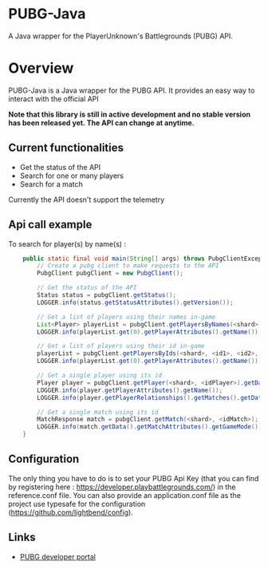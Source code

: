 # PUBG-Java
A Java wrapper for the PlayerUnknown's Battlegrounds (PUBG) API.

# Overview
PUBG-Java is a Java wrapper for the PUBG API. It provides an easy way to interact with the official API

**Note that this library is still in active development and no stable version has been released yet. The API can change at anytime.**

## Current functionalities
- Get the status of the API
- Search for one or many players
- Search for a match

Currently the API doesn't support the telemetry

## Api call example
To search for player(s) by name(s) :
```java
    public static final void main(String[] args) throws PubgClientException {
        // Create a pubg client to make requests to the API
        PubgClient pubgClient = new PubgClient();

        // Get the status of the API
        Status status = pubgClient.getStatus();
        LOGGER.info(status.getStatusAttributes().getVersion());

        // Get a list of players using their names in-game
        List<Player> playerList = pubgClient.getPlayersByNames(<shard>, <name1>, <name2>, <name3>).getData();
        LOGGER.info(playerList.get(0).getPlayerAttributes().getName());

        // Get a list of players using their id in-game
        playerList = pubgClient.getPlayersByIds(<shard>, <id1>, <id2>, <id3>).getData();
        LOGGER.info(playerList.get(0).getPlayerAttributes().getName());

        // Get a single player using its id
        Player player = pubgClient.getPlayer(<shard>, <idPlayer>).getData();
        LOGGER.info(player.getPlayerAttributes().getName());
        LOGGER.info(player.getPlayerRelationships().getMatches().getData().get(0).getId());

        // Get a single match using its id
        MatchResponse match = pubgClient.getMatch(<shard>, <idMatch>);
        LOGGER.info(match.getData().getMatchAttributes().getGameMode());
    }
```

## Configuration
The only thing you have to do is to set your PUBG Api Key (that you can find by registering here : https://developer.playbattlegrounds.com/) in the reference.conf file.
You can also provide an application.conf file as the project use typesafe for the configuration (https://github.com/lightbend/config).

## Links
- [PUBG developer portal](https://developer.playbattlegrounds.com/)